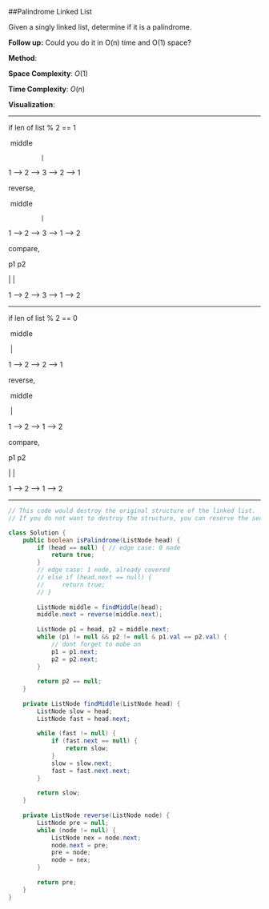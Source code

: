 ##Palindrome Linked List

Given a singly linked list, determine if it is a palindrome.

**Follow up:**
Could you do it in O(n) time and O(1) space?



**Method**: 

**Space Complexity**: ${O(1)}$

**Time Complexity**: ${O(n)}$

**Visualization**: 

***

if len of list % 2 == 1

​		 middle

   		     |

1 —> 2 —> 3 —> 2 —> 1

reverse,

​		 middle

   		     |

1 —> 2 —> 3 —> 1 —> 2

compare,

p1			      p2

|          		       |

1 —> 2 —> 3 —> 1 —> 2

***

if len of list % 2 == 0

​     middle

​          |

1 —> 2 —> 2 —> 1

reverse,

​    middle

​          |

1 —> 2 —> 1 —> 2

compare,

p1	           p2

|                  |

1 —> 2 —> 1 —> 2

***



```java
// This code would destroy the original structure of the linked list.
// If you do not want to destroy the structure, you can reserve the second part back.

class Solution {
    public boolean isPalindrome(ListNode head) {
        if (head == null) { // edge case: 0 node
            return true;
        } 
        // edge case: 1 node, already covered
        // else if (head.next == null) { 
        //     return true;
        // }
        
        ListNode middle = findMiddle(head);
        middle.next = reverse(middle.next);
         
        ListNode p1 = head, p2 = middle.next;
        while (p1 != null && p2 != null & p1.val == p2.val) {
            // dont forget to mobe on
            p1 = p1.next;
            p2 = p2.next;
        }
        
        return p2 == null;
    }
    
    private ListNode findMiddle(ListNode head) {
        ListNode slow = head;
        ListNode fast = head.next;
        
        while (fast != null) {
            if (fast.next == null) {
                return slow;
            }
            slow = slow.next;
            fast = fast.next.next;
        }
        
        return slow;
    }
    
    private ListNode reverse(ListNode node) {
        ListNode pre = null;
        while (node != null) {
            ListNode nex = node.next;
            node.next = pre;
            pre = node;
            node = nex;
        }
        
        return pre;
    }
}
```

